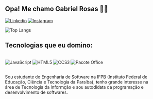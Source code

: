 
## Opa! Me chamo Gabriel Rosas 🤙🏽

[![Linkedin](https://img.shields.io/badge/LinkedIn-0077B5?style=for-the-badge&logo=linkedin&logoColor=white)](https://www.linkedin.com/in/devgabrielrosas/)
[![Instagram](https://img.shields.io/badge/Instagram-E4405F?style=for-the-badge&logo=instagram&logoColor=white)](https://www.instagram.com/_devgabrielrosas/) 

![Top Langs](https://github-readme-stats.vercel.app/api/top-langs/?username=devgabrielrosas&hide_progress=true&theme=dark)

## Tecnologias que eu domino:

<div style="display inline-block"><br/>
    <img alt="JavaScript" src="https://img.shields.io/badge/javascript-%23323330.svg?style=for-the-badge&logo=javascript&logoColor=%23F7DF1E">
    <img alt="HTML5" src="https://img.shields.io/badge/HTML5-E34F26?style=for-the-badge&logo=html5&logoColor=white">
    <img alt="CCS3" src="https://img.shields.io/badge/CSS3-1572B6?style=for-the-badge&logo=css3&logoColor=white">
    <img alt="Pacote Office" src="https://img.shields.io/badge/Microsoft_Office-D83B01?style=for-the-badge&logo=microsoft-office&logoColor=white">
</div> <br/>

 Sou estudante de Engenharia de Software na IFPB (Instituto Federal de Educação, Ciência e Tecnologia da Paraíba), tenho grande interesse na área de Tecnologia da Informção e sou autodidata da programação e desenvolvimento de softwares.
